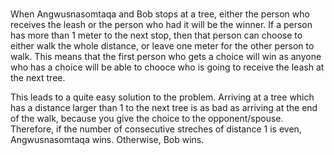 # <A walk in the park>

When Angwusnasomtaqa and Bob stops at a tree, either the person who receives the leash or the person who had it will be the winner.  If a person has more than 1 meter to the next stop, then that person can choose to either walk the whole distance, or leave one meter for the other person to walk.  This means that the first person who gets a choice will win as anyone who has a choice will be able to chooce who is going to receive the leash at the next tree.  


This leads to a quite easy solution to the problem.  Arriving at a tree which has a distance larger than 1 to the next tree is as bad as arriving at the end of the walk, because you give the choice to the opponent/spouse.  Therefore, if the number of consecutive streches of distance 1 is even, Angwusnasomtaqa wins.  Otherwise, Bob wins.